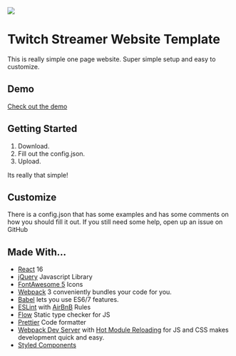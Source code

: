 ![](https://i.imgur.com/3HE9msU.png)

# Twitch Streamer Website Template

This is really simple one page website. Super simple setup and easy to customize.

## Demo

[Check out the demo](https://streamer-site.netlify.com/)

## Getting Started

1. Download.
2. Fill out the config.json.
3. Upload.

Its really that simple!

## Customize

There is a config.json that has some examples and has some comments on how you should fill it out. If you still need some help, open up an issue on GitHub

## Made With...

* [React](//reactjs.org) 16
* [jQuery](//jquery.com) Javascript Library
* [FontAwesome 5](//fontawesome.com/) Icons
* [Webpack](//webpack.js.org) 3 conveniently bundles your code for you.
* [Babel](//babeljs.io) lets you use ES6/7 features.
* [ESLint](//eslint.org/) with
  [AirBnB](//github.com/airbnb/javascript) Rules
* [Flow](//flow.org/) Static type checker for JS
* [Prettier](//prettier.io/) Code formatter
* [Webpack Dev Server](//webpack.js.org/configuration/dev-server/) with
  [Hot Module Reloading](//webpack.js.org/guides/hot-module-replacement/)
  for JS and CSS makes development quick and easy.
* [Styled Components](//styled-components.com/)
